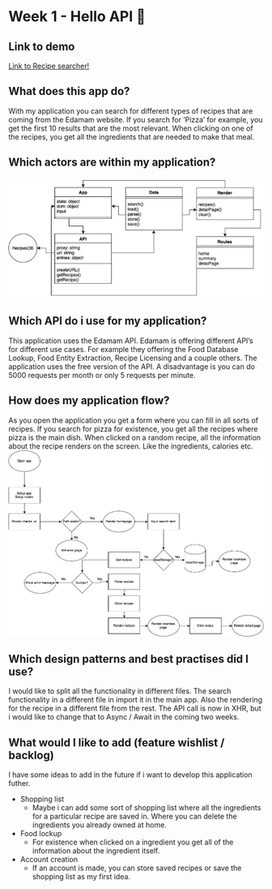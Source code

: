 # Week 1 - Hello API 🐒

## Link to demo
[Link to Recipe searcher!](https://tjebbemarchand.github.io/tjebbe-wafs.github.io/app/)

## What does this app do?
With my application you can search for different types of recipes that are coming from the Edamam website. If you search for ‘Pizza’ for example, you get the first 10 results that are the most relevant. When clicking on one of the recipes, you get all the ingredients that are needed to make that meal.

## Which actors are within my application?
![Actor Diagram](actor-diagram.jpg)

## Which API do i use for my application?
This application uses the Edamam API. Edamam is offering different API’s for different use cases. For example they offering the Food Database Lookup, Food Entity Extraction, Recipe Licensing and a couple others. The application uses the free version of the API. A disadvantage is you can do 5000 requests per month or only 5 requests per minute.

## How does my application flow?
As you open the application you get a form where you can fill in all sorts of recipes. If you search for pizza for existence, you get all the recipes where pizza is the main dish. When clicked on a random recipe, all the information about the recipe renders on the screen. Like the ingredients, calories etc.
![Interaction Diagram](interaction-diagram.jpg)

## Which design patterns and best practises did I use?
I would like to split all the functionality in different files. The search functionality in a different file in import it in the main app. Also the rendering for the recipe in a different file from the rest.
The API call is now in XHR, but i would like to change that to Async / Await in the coming two weeks.

## What would I like to add (feature wishlist / backlog)
I have some ideas to add in the future if i want to develop this application futher.
* Shopping list
  * Maybe i can add some sort of shopping list where all the ingredients for a particular recipe are saved in. Where you can delete the ingredients you already owned at home.
* Food lockup
  * For existence when clicked on a ingredient you get all of the information about the ingredient itself.
* Account creation
  * If an account is made, you can store saved recipes or save the shopping list as my first idea.
